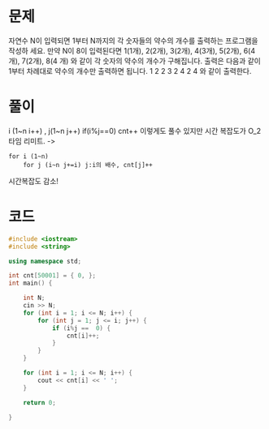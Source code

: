 # 문제

자연수 N이 입력되면 1부터 N까지의 각 숫자들의 약수의 개수를 출력하는 프로그램을 작성하 
세요. 만약 N이 8이 입력된다면 1(1개), 2(2개), 3(2개), 4(3개), 5(2개), 6(4개), 7(2개), 8(4 
개) 와 같이 각 숫자의 약수의 개수가 구해집니다. 
출력은 다음과 같이 1부터 차례대로 약수의 개수만 출력하면 됩니다. 
1 2 2 3 2 4 2 4 와 같이 출력한다.

# 풀이

i (1~n i++) , j(1~n j++) if(i%j==0) cnt++ 이렇게도 풀수 있지만 시간 복잡도가 O_2 타임 리미트.
-> 
```
for i (1~n)
	for j (i~n j+=i) j:i의 배수, cnt[j]++ 
```
시간복잡도 감소!

# 코드

```c++
#include <iostream>
#include <string>

using namespace std;

int cnt[50001] = { 0, };
int main() {

	int N;
	cin >> N;
	for (int i = 1; i <= N; i++) {
		for (int j = 1; j <= i; j++) {
			if (i%j ==  0) {
				cnt[i]++;
			}
		}
	}

	for (int i = 1; i <= N; i++) {
		cout << cnt[i] << ' ';
	}

	return 0;

}
```